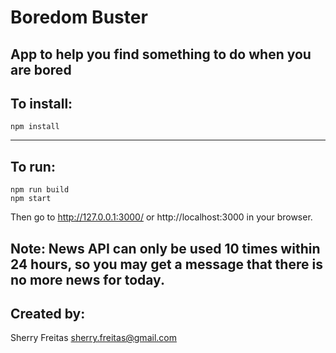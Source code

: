 # Boredom Buster

App to help you find something to do when you are bored
---
## To install:
```
npm install
```
---
## To run:
```
npm run build
npm start
```
Then go to http://127.0.0.1:3000/ or http://localhost:3000 in your browser.

Note:  News API can only be used 10 times within 24 hours, so you may get a message that there is no more news for today.
---

## Created by:
Sherry Freitas
sherry.freitas@gmail.com

